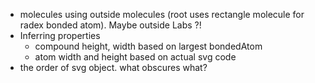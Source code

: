 * molecules using outside molecules (root uses rectangle molecule for radex bonded atom). Maybe outside Labs ?!
* Inferring properties
    - compound height, width based on largest bondedAtom
    - atom width and height based on actual svg code
* the order of svg object. what obscures what?
